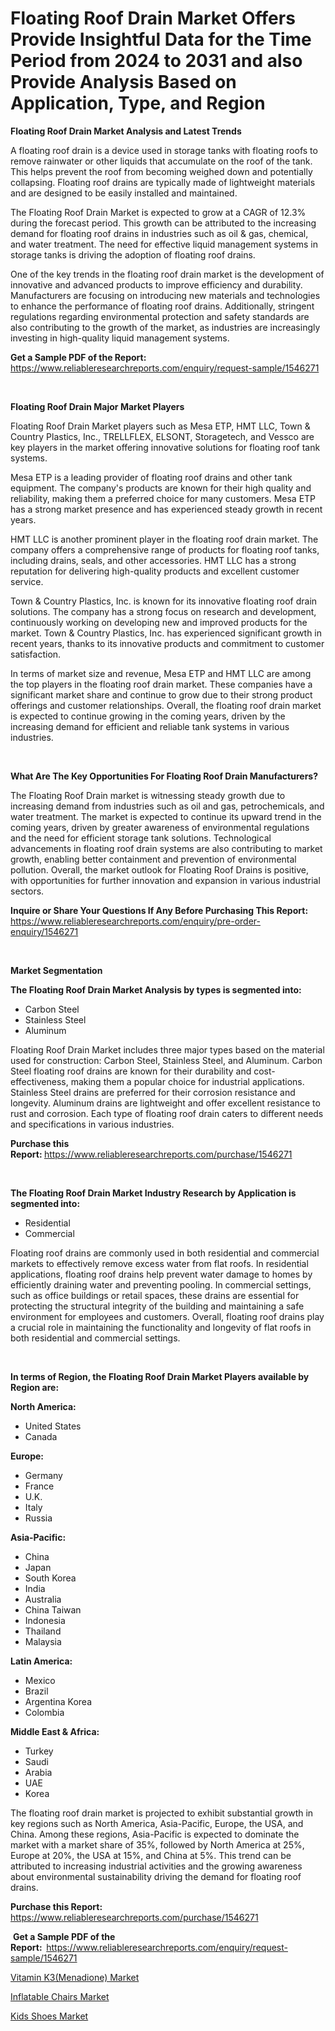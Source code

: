 <p><h1>Floating Roof Drain Market Offers Provide Insightful Data for the Time Period from 2024 to 2031 and also Provide Analysis Based on Application, Type, and Region</h1></p><p><strong>Floating Roof Drain Market Analysis and Latest Trends</strong></p>
<p><p>A floating roof drain is a device used in storage tanks with floating roofs to remove rainwater or other liquids that accumulate on the roof of the tank. This helps prevent the roof from becoming weighed down and potentially collapsing. Floating roof drains are typically made of lightweight materials and are designed to be easily installed and maintained.</p><p>The Floating Roof Drain Market is expected to grow at a CAGR of 12.3% during the forecast period. This growth can be attributed to the increasing demand for floating roof drains in industries such as oil & gas, chemical, and water treatment. The need for effective liquid management systems in storage tanks is driving the adoption of floating roof drains.</p><p>One of the key trends in the floating roof drain market is the development of innovative and advanced products to improve efficiency and durability. Manufacturers are focusing on introducing new materials and technologies to enhance the performance of floating roof drains. Additionally, stringent regulations regarding environmental protection and safety standards are also contributing to the growth of the market, as industries are increasingly investing in high-quality liquid management systems.</p></p>
<p><strong>Get a Sample PDF of the Report:&nbsp;</strong> <a href="https://www.reliableresearchreports.com/enquiry/request-sample/1546271">https://www.reliableresearchreports.com/enquiry/request-sample/1546271</a></p>
<p>&nbsp;</p>
<p><strong>Floating Roof Drain Major Market Players</strong></p>
<p><p>Floating Roof Drain Market players such as Mesa ETP, HMT LLC, Town & Country Plastics, Inc., TRELLFLEX, ELSONT, Storagetech, and Vessco are key players in the market offering innovative solutions for floating roof tank systems.</p><p>Mesa ETP is a leading provider of floating roof drains and other tank equipment. The company's products are known for their high quality and reliability, making them a preferred choice for many customers. Mesa ETP has a strong market presence and has experienced steady growth in recent years.</p><p>HMT LLC is another prominent player in the floating roof drain market. The company offers a comprehensive range of products for floating roof tanks, including drains, seals, and other accessories. HMT LLC has a strong reputation for delivering high-quality products and excellent customer service.</p><p>Town & Country Plastics, Inc. is known for its innovative floating roof drain solutions. The company has a strong focus on research and development, continuously working on developing new and improved products for the market. Town & Country Plastics, Inc. has experienced significant growth in recent years, thanks to its innovative products and commitment to customer satisfaction.</p><p>In terms of market size and revenue, Mesa ETP and HMT LLC are among the top players in the floating roof drain market. These companies have a significant market share and continue to grow due to their strong product offerings and customer relationships. Overall, the floating roof drain market is expected to continue growing in the coming years, driven by the increasing demand for efficient and reliable tank systems in various industries.</p></p>
<p>&nbsp;</p>
<p><strong>What Are The Key Opportunities For Floating Roof Drain Manufacturers?</strong></p>
<p><p>The Floating Roof Drain market is witnessing steady growth due to increasing demand from industries such as oil and gas, petrochemicals, and water treatment. The market is expected to continue its upward trend in the coming years, driven by greater awareness of environmental regulations and the need for efficient storage tank solutions. Technological advancements in floating roof drain systems are also contributing to market growth, enabling better containment and prevention of environmental pollution. Overall, the market outlook for Floating Roof Drains is positive, with opportunities for further innovation and expansion in various industrial sectors.</p></p>
<p><strong>Inquire or Share Your Questions If Any Before Purchasing This Report:</strong> <a href="https://www.reliableresearchreports.com/enquiry/pre-order-enquiry/1546271">https://www.reliableresearchreports.com/enquiry/pre-order-enquiry/1546271</a></p>
<p>&nbsp;</p>
<p><strong>Market Segmentation</strong></p>
<p><strong>The Floating Roof Drain Market Analysis by types is segmented into:</strong></p>
<p><ul><li>Carbon Steel</li><li>Stainless Steel</li><li>Aluminum</li></ul></p>
<p><p>Floating Roof Drain Market includes three major types based on the material used for construction: Carbon Steel, Stainless Steel, and Aluminum. Carbon Steel floating roof drains are known for their durability and cost-effectiveness, making them a popular choice for industrial applications. Stainless Steel drains are preferred for their corrosion resistance and longevity. Aluminum drains are lightweight and offer excellent resistance to rust and corrosion. Each type of floating roof drain caters to different needs and specifications in various industries.</p></p>
<p><strong>Purchase this Report:&nbsp;</strong><a href="https://www.reliableresearchreports.com/purchase/1546271">https://www.reliableresearchreports.com/purchase/1546271</a></p>
<p>&nbsp;</p>
<p><strong>The Floating Roof Drain Market Industry Research by Application is segmented into:</strong></p>
<p><ul><li>Residential</li><li>Commercial</li></ul></p>
<p><p>Floating roof drains are commonly used in both residential and commercial markets to effectively remove excess water from flat roofs. In residential applications, floating roof drains help prevent water damage to homes by efficiently draining water and preventing pooling. In commercial settings, such as office buildings or retail spaces, these drains are essential for protecting the structural integrity of the building and maintaining a safe environment for employees and customers. Overall, floating roof drains play a crucial role in maintaining the functionality and longevity of flat roofs in both residential and commercial settings.</p></p>
<p>&nbsp;</p>
<p><strong>In terms of Region, the Floating Roof Drain Market Players available by Region are:</strong></p>
<p>
    <p> <strong> North America: </strong>
        <ul>
            <li>United States</li>
            <li>Canada</li>
        </ul>
        </p> 
    <p> <strong> Europe: </strong>
        <ul>
            <li>Germany</li>
            <li>France</li>
            <li>U.K.</li>
            <li>Italy</li>
            <li>Russia</li>
        </ul>
        </p> 
    <p> <strong> Asia-Pacific: </strong>
        <ul>
            <li>China</li>
            <li>Japan</li>
            <li>South Korea</li>
            <li>India</li>
            <li>Australia</li>
            <li>China Taiwan</li>
            <li>Indonesia</li>
            <li>Thailand</li>
            <li>Malaysia</li>
        </ul>
        </p> 
    <p> <strong> Latin America: </strong>
        <ul>
            <li>Mexico</li>
            <li>Brazil</li>
            <li>Argentina Korea</li>
            <li>Colombia</li>
        </ul>
        </p> 
    <p> <strong> Middle East & Africa: </strong>
        <ul>
            <li>Turkey</li>
            <li>Saudi</li>
            <li>Arabia</li>
            <li>UAE</li>
            <li>Korea</li>
        </ul>
    </p>
    </p>
<p><p>The floating roof drain market is projected to exhibit substantial growth in key regions such as North America, Asia-Pacific, Europe, the USA, and China. Among these regions, Asia-Pacific is expected to dominate the market with a market share of 35%, followed by North America at 25%, Europe at 20%, the USA at 15%, and China at 5%. This trend can be attributed to increasing industrial activities and the growing awareness about environmental sustainability driving the demand for floating roof drains.</p></p>
<p><strong>Purchase this Report: </strong><a href="https://www.reliableresearchreports.com/purchase/1546271">https://www.reliableresearchreports.com/purchase/1546271</a></p>
<p>&nbsp;<strong>Get a Sample PDF of the Report:&nbsp;&nbsp;</strong><a href="https://www.reliableresearchreports.com/enquiry/request-sample/1546271">https://www.reliableresearchreports.com/enquiry/request-sample/1546271</a></p>
<p><strong></strong></p>
<p><p><a href="https://view.publitas.com/reportprime-1/insights-into-vitamin-k3-menadione-market-size-analysing-market-share-trends-and-growth-from-2023-to-2030/">Vitamin K3(Menadione) Market</a></p><p><a href="https://view.publitas.com/reportprime-1/inflatable-chairs-market-offers-provide-insightful-data-for-the-time-period-from-2023-to-2030-and-also-provide-analysis-based-on-application-type-and-region/">Inflatable Chairs Market</a></p><p><a href="https://view.publitas.com/reportprime-1/global-kids-shoes-market-size-and-market-trends-insights-and-projections-from-2023-to-2030/">Kids Shoes Market</a></p></p>